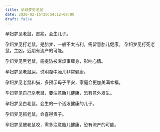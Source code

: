 ```yaml
---
title: 孕妇梦见老鼠
date: 2020-02-15T20:54:12+08:00
draft: false
---
```


孕妇梦见老鼠，吉兆，会生儿子。

孕妇梦见打老鼠，是胎梦，一般不太吉利，需留意胎儿健康。
孕妇梦见打死老鼠，主凶，近期有流产的可能。

孕妇梦见黑老鼠，需提防被麻烦事缠身，影响心情。

孕妇梦见老鼠屎，说明腹中胎儿非常健康。

孕妇梦见老鼠和猫，多预示母子平安，家庭会更加美满幸福。

孕妇梦见自己杀老鼠，要注意胎儿健康，恐有意外发生。

孕妇梦见白老鼠，会生的一个活泼健康的儿子。

孕妇梦见抓老鼠，会喜得贵子。

孕妇梦见被老鼠咬，需多注意胎儿健康，恐有流产的可能。
